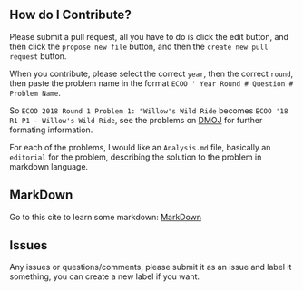 ## How do I Contribute?

Please submit a pull request, all you have to do is click the edit button, and then click the ```propose new file``` button, and then the ```create new pull request``` button.

When you contribute, please select the correct ```year```, then the correct ```round```, then paste the problem name in the format ```ECOO ' Year Round # Question # Problem Name```.

So ```ECOO 2018 Round 1 Problem 1: "Willow's Wild Ride``` becomes ```ECOO '18 R1 P1 - Willow's Wild Ride```, see the problems on [DMOJ](https://dmoj.ca/) for further formating information.

For each of the problems, I would like an ```Analysis.md``` file, basically an ```editorial``` for the problem, describing the solution to the problem in markdown language.

## MarkDown

Go to this cite to learn some markdown: [MarkDown](https://github.com/adam-p/markdown-here/wiki/Markdown-Cheatsheet)

## Issues
Any issues or questions/comments, please submit it as an issue and label it something, you can create a new label if you want.
